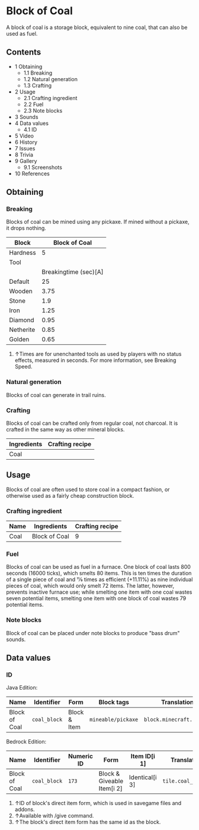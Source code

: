 # Block of Coal
A block of coal is a storage block, equivalent to nine coal, that can also be used as fuel.

## Contents
- 1 Obtaining
	- 1.1 Breaking
	- 1.2 Natural generation
	- 1.3 Crafting
- 2 Usage
	- 2.1 Crafting ingredient
	- 2.2 Fuel
	- 2.3 Note blocks
- 3 Sounds
- 4 Data values
	- 4.1 ID
- 5 Video
- 6 History
- 7 Issues
- 8 Trivia
- 9 Gallery
	- 9.1 Screenshots
- 10 References

## Obtaining
### Breaking
Blocks of coal can be mined using any pickaxe. If mined without a pickaxe, it drops nothing.

| Block     | Block of Coal         |
|-----------|-----------------------|
| Hardness  | 5                     |
| Tool      |                       |
|           | Breakingtime (sec)[A] |
| Default   | 25                    |
| Wooden    | 3.75                  |
| Stone     | 1.9                   |
| Iron      | 1.25                  |
| Diamond   | 0.95                  |
| Netherite | 0.85                  |
| Golden    | 0.65                  |

1. ↑Times are for unenchanted tools as used by players with no status effects, measured in seconds. For more information, see Breaking Speed.

### Natural generation
Blocks of coal can generate in trail ruins.

### Crafting
Blocks of coal can be crafted only from regular coal, not charcoal. It is crafted in the same way as other mineral blocks.

| Ingredients | Crafting recipe |
|-------------|-----------------|
| Coal        |                 |

## Usage
Blocks of coal are often used to store coal in a compact fashion, or otherwise used as a fairly cheap construction block.

### Crafting ingredient
| Name | Ingredients   | Crafting recipe |
|------|---------------|-----------------|
| Coal | Block of Coal | 9               |

### Fuel
Blocks of coal can be used as fuel in a furnace. One block of coal lasts 800 seconds (16000 ticks), which smelts 80 items. This is ten times the duration of a single piece of coal and 11⁄9 times as efficient (+11.11%) as nine individual pieces of coal, which would only smelt 72 items. The latter, however, prevents inactive furnace use; while smelting one item with one coal wastes seven potential items, smelting one item with one block of coal wastes 79 potential items.

### Note blocks
Block of coal can be placed under note blocks to produce "bass drum" sounds.

## Data values
### ID
Java Edition:

| Name          | Identifier   | Form         | Block tags         | Translation key              |
|---------------|--------------|--------------|--------------------|------------------------------|
| Block of Coal | `coal_block` | Block & Item | `mineable/pickaxe` | `block.minecraft.coal_block` |

Bedrock Edition:

| Name          | Identifier   | Numeric ID | Form                       | Item ID[i 1]   | Translation key        |
|---------------|--------------|------------|----------------------------|----------------|------------------------|
| Block of Coal | `coal_block` | `173`      | Block & Giveable Item[i 2] | Identical[i 3] | `tile.coal_block.name` |

1. ↑ID of block's direct item form, which is used in savegame files and addons.
2. ↑Available with /give command.
3. ↑The block's direct item form has the same id as the block.


